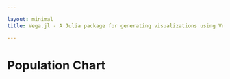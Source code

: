 ```yaml
---

layout: minimal
title: Vega.jl - A Julia package for generating visualizations using Vega

---
```


# Population Chart